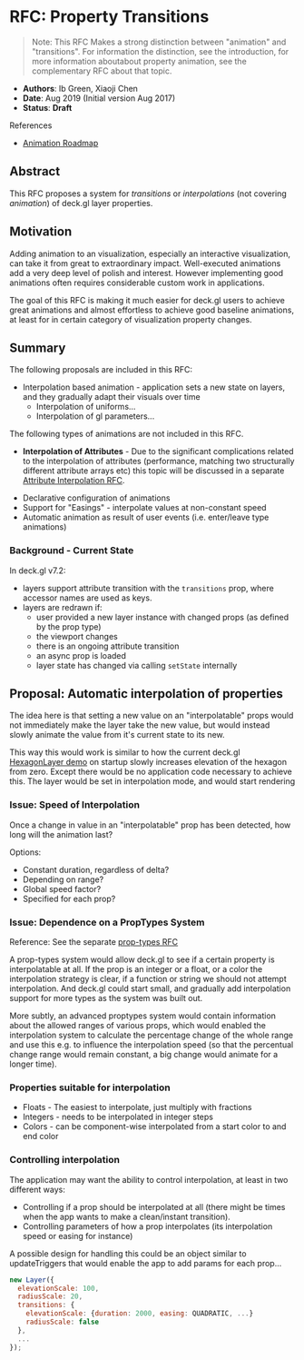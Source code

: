 # RFC: Property Transitions

> Note: This RFC Makes a strong distinction between "animation" and "transitions". For information the distinction, see the introduction, for more information aboutabout property animation, see the complementary RFC about that topic.

* **Authors**: Ib Green, Xiaoji Chen
* **Date**: Aug 2019 (Initial version Aug 2017)
* **Status**: **Draft**


References
* [Animation Roadmap](/dev-docs/roadmaps/animation-roadmap.md)


## Abstract

This RFC proposes a system for *transitions* or *interpolations* (not covering *animation*) of deck.gl layer properties.


## Motivation

Adding animation to an visualization, especially an interactive visualization, can take it from great to extraordinary impact. Well-executed animations add a very deep level of polish and interest. However implementing good animations often requires considerable custom work in applications.

The goal of this RFC is making it much easier for deck.gl users to achieve great animations and almost effortless to achieve good baseline animations, at least for in certain category of visualization property changes.


## Summary

The following proposals are included in this RFC:

* Interpolation based animation - application sets a new state on layers, and they gradually adapt their visuals over time
    * Interpolation of uniforms...
    * Interpolation of gl parameters...


The following types of animations are not included in this RFC.
- **Interpolation of Attributes** - Due to the significant complications related to the interpolation of attributes (performance, matching two structurally different attribute arrays etc) this topic will be discussed in a separate [Attribute Interpolation RFC](/dev-docs/RFCs/v5.1/attribute-transition-rfc.md).
* Declarative configuration of animations
* Support for "Easings" - interpolate values at non-constant speed
* Automatic animation as result of user events (i.e. enter/leave type animations)


### Background - Current State

In deck.gl v7.2:

* layers support attribute transition with the `transitions` prop, where accessor names are used as keys.
* layers are redrawn if:
  - user provided a new layer instance with changed props (as defined by the prop type)
  - the viewport changes
  - there is an ongoing attribute transition
  - an async prop is loaded
  - layer state has changed via calling `setState` internally

## Proposal: Automatic interpolation of properties

The idea here is that setting a new value on an "interpolatable" props would not immediately make the layer take the new value, but would instead slowly animate the value from it's current state to its new.

This way this would work is similar to how the current deck.gl [HexagonLayer demo](https://visgl.github.io/deck.gl/#/examples/core-layers/hexagon-layer) on startup slowly increases elevation of the hexagon from zero. Except there would be no application code necessary to achieve this. The layer would be set in interpolation mode, and would start rendering

### Issue: Speed of Interpolation

Once a change in value in an "interpolatable" prop has been detected, how long will the animation last?

Options:
* Constant duration, regardless of delta?
* Depending on range?
* Global speed factor?
* Specified for each prop?


### Issue: Dependence on a PropTypes System

Reference: See the separate [prop-types RFC](/dev-docs/RFCs/v6.3/prop-types-rfc.md)

A prop-types system would allow deck.gl to see if a certain property is interpolatable at all. If the prop is an integer or a float, or a color the interpolation strategy is clear, if a function or string we should not attempt interpolation. And deck.gl could start small, and gradually add interpolation support for more types as the system was built out.

More subtly, an advanced proptypes system would contain information about the allowed ranges of various props, which would enabled the interpolation system to calculate the percentage change of the whole range and use this e.g. to influence the interpolation speed (so that the percentual change range would remain constant, a big change would animate for a longer time).


### Properties suitable for interpolation

* Floats - The easiest to interpolate, just multiply with fractions
* Integers - needs to be interpolated in integer steps
* Colors - can be component-wise interpolated from a start color to and end color


### Controlling interpolation

The application may want the ability to control interpolation, at least in two different ways:
* Controlling if a prop should be interpolated at all (there might be times when the app wants to make a clean/instant transition).
* Controlling parameters of how a prop interpolates (its interpolation speed or easing for instance)

A possible design for handling this could be an object similar to updateTriggers that would enable the app to add params for each prop...
```js
new Layer({
  elevationScale: 100,
  radiusScale: 20,
  transitions: {
    elevationScale: {duration: 2000, easing: QUADRATIC, ...}
    radiusScale: false
  },
  ...
});
```
